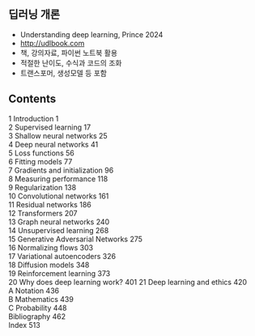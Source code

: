 ## 딥러닝 개론
- Understanding deep learning, Prince 2024
- http://udlbook.com
- 책, 강의자료, 파이썬 노트북 활용
- 적절한 난이도, 수식과 코드의 조화
- 트랜스포머, 생성모델 등 포함

## Contents
1 Introduction 1  
2 Supervised learning 17  
3 Shallow neural networks 25  
4 Deep neural networks 41  
5 Loss functions 56  
6 Fitting models 77  
7 Gradients and initialization 96  
8 Measuring performance 118  
9 Regularization 138  
10 Convolutional networks 161  
11 Residual networks 186  
12 Transformers 207  
13 Graph neural networks 240  
14 Unsupervised learning 268  
15 Generative Adversarial Networks 275  
16 Normalizing flows 303  
17 Variational autoencoders 326  
18 Diffusion models 348  
19 Reinforcement learning 373  
20 Why does deep learning work? 401
21 Deep learning and ethics 420  
A Notation 436  
B Mathematics 439  
C Probability 448  
Bibliography 462  
Index 513  

 
